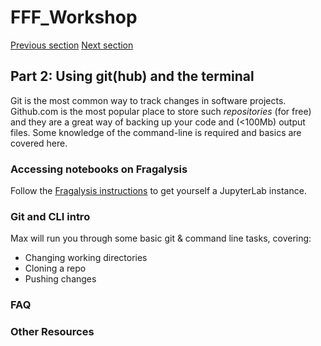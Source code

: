 
# FFF_Workshop

[Previous section](A1_NOTEBOOKS.md)
[Next section](A3_FFF_TEMPLATE.md)

## Part 2: Using git(hub) and the terminal

Git is the most common way to track changes in software projects. Github.com is the most popular place to store such *repositories* (for free) and they are a great way of backing up your code and (<100Mb) output files. Some knowledge of the command-line is required and basics are covered here.

### Accessing notebooks on Fragalysis

Follow the [Fragalysis instructions](https://fragalysis.readthedocs.io/en/latest/notebooks.html) to get yourself a JupyterLab instance.

### Git and CLI intro

Max will run you through some basic git & command line tasks, covering:

- Changing working directories
- Cloning a repo
- Pushing changes

### FAQ


### Other Resources
